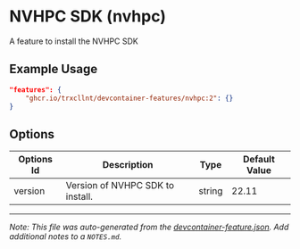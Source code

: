 
# NVHPC SDK (nvhpc)

A feature to install the NVHPC SDK

## Example Usage

```json
"features": {
    "ghcr.io/trxcllnt/devcontainer-features/nvhpc:2": {}
}
```

## Options

| Options Id | Description | Type | Default Value |
|-----|-----|-----|-----|
| version | Version of NVHPC SDK to install. | string | 22.11 |



---

_Note: This file was auto-generated from the [devcontainer-feature.json](https://github.com/trxcllnt/devcontainer-features/blob/main/src/nvhpc/devcontainer-feature.json).  Add additional notes to a `NOTES.md`._
